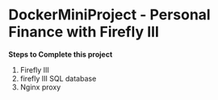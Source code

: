 # DockerMiniProject - Personal Finance with Firefly III 

**Steps to Complete this project**
1. Firefly III 
2. firefly III SQL database
3. Nginx proxy
